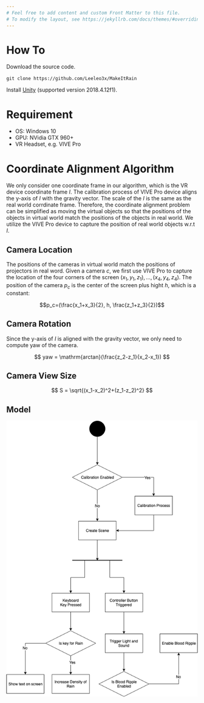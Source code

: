 ```yaml
---
# Feel free to add content and custom Front Matter to this file.
# To modify the layout, see https://jekyllrb.com/docs/themes/#overriding-theme-defaults
---
```


# How To

Download the source code.

```
git clone https://github.com/Leeleo3x/MakeItRain
```

Install [Unity](https://docs.unity3d.com/Manual/GettingStartedInstallingHub.html) (supported version 2018.4.12f1).


# Requirement

- OS: Windows 10
- GPU: NVidia GTX 960+
- VR Headset, e.g. VIVE Pro


# Coordinate Alignment Algorithm

We only consider one coordinate frame in our algorithm, which is the VR device 
coordinate frame $I$.
The calibration process of VIVE Pro device aligns the y-axis of $I$ with the 
gravity vector.
The scale of the $I$ is the same as the real world corrdinate frame. Therefore, the 
coordinate alignment problem can be simplified as moving the virtual objects so that 
the positions of the objects in virtual world match the positions of the objects in 
real world.
We utilize the VIVE Pro device to capture the position of real world objects w.r.t $I$.


## Camera Location

The positions of the cameras in virtual world match the positions of projectors in real word.
Given a camera $c$, we first use VIVE Pro to capture the location of the four corners of the 
screen $(x_1, y_1, z_1),\dots, (x_4, y_4, z_4)$. The position of the camera $p_c$ is the center 
of the screen plus hight $h$, which is a constant: 

$$p_c=(\frac{x_1+x_3}{2}, h, \frac{z_1+z_3}{2})$$


## Camera Rotation

Since the y-axis of $I$ is aligned with the gravity vector, we only need to compute yaw of the 
camera.

$$
yaw = \mathrm{arctan}(\frac{z_2-z_1}{x_2-x_1})
$$


## Camera View Size

$$
S = \sqrt{(x_1-x_2)^2+(z_1-z_2)^2}
$$


## Model

![](/assets/img/graph.png)
